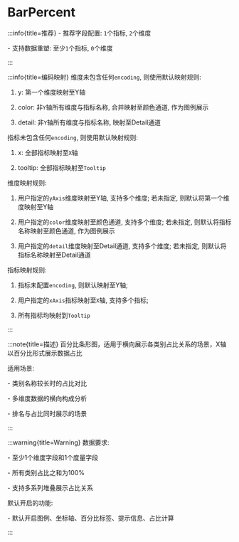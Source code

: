 # BarPercent

:::info{title=推荐}
\- 推荐字段配置: `1`个指标, `2`个维度

\- 支持数据重塑: 至少`1`个指标, `0`个维度

:::

:::info{title=编码映射}
维度未包含任何`encoding`, 则使用默认映射规则:

1. y: 第一个维度映射至Y轴

2. color: 非`Y`轴所有维度与指标名称, 合并映射至颜色通道, 作为图例展示

3. detail: 非`Y`轴所有维度与指标名称, 映射至Detail通道

指标未包含任何`encoding`, 则使用默认映射规则:

1. x: 全部指标映射至`X`轴

2. tooltip: 全部指标映射至`Tooltip`



维度映射规则:

1. 用户指定的`yAxis`维度映射至Y轴, 支持多个维度; 若未指定, 则默认将第一个维度映射至Y轴

2. 用户指定的`color`维度映射至颜色通道, 支持多个维度; 若未指定, 则默认将指标名称映射至颜色通道, 作为图例展示

3. 用户指定的`detail`维度映射至Detail通道, 支持多个维度; 若未指定, 则默认将指标名称映射至Detail通道

指标映射规则:

1. 指标未配置`encoding`, 则默认映射至Y轴;

2. 用户指定的`xAxis`指标映射至`X`轴, 支持多个指标;

3. 所有指标均映射到`Tooltip`

:::

:::note{title=描述}
百分比条形图，适用于横向展示各类别占比关系的场景，X轴以百分比形式展示数据占比

适用场景:

\- 类别名称较长时的占比对比

\- 多维度数据的横向构成分析

\- 排名与占比同时展示的场景

:::

:::warning{title=Warning}
数据要求:

\- 至少1个维度字段和1个度量字段

\- 所有类别占比之和为100%

\- 支持多系列堆叠展示占比关系

默认开启的功能:

\- 默认开启图例、坐标轴、百分比标签、提示信息、占比计算

:::


